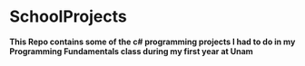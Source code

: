 # SchoolProjects

__This Repo contains some of the c# programming projects I had to do in my Programming Fundamentals class during my first year at Unam__



